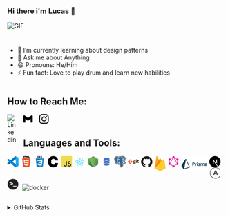 ### Hi there i'm Lucas 👋

<img  alt="GIF" src="https://media.tenor.com/images/d460ddaa628a29446e5bbc7f38869807/tenor.gif" width="200" />

#

- 🌱 I’m currently learning about design patterns
- 💬 Ask me about Anything
- 😄 Pronouns: He/Him
- ⚡ Fun fact: Love to play drum and learn new habilities

#

## How to Reach Me:

[<img align="left" style="margin-right:15px" alt="LinkedIn" width="22px" src="https://cdn.jsdelivr.net/npm/simple-icons@v3/icons/linkedin.svg" />][linkedin]
[<img align="left" style="margin-right:15px" alt="E-mail" width="22px" src="./imgs/gmail.svg" />][email]
[<img  alt="Instagram" width="22px" src="./imgs/instagram.svg" />][instagram]

## Languages and Tools:

<img align="left" style="margin-right:5px" alt="Visual Studio Code" width="26px" src="https://raw.githubusercontent.com/github/explore/80688e429a7d4ef2fca1e82350fe8e3517d3494d/topics/visual-studio-code/visual-studio-code.png" />
<img align="left" style="margin-right:5px" alt="HTML5" width="26px" src="https://raw.githubusercontent.com/github/explore/80688e429a7d4ef2fca1e82350fe8e3517d3494d/topics/html/html.png" />
<img align="left" style="margin-right:5px" alt="CSS3" width="26px" src="https://raw.githubusercontent.com/github/explore/80688e429a7d4ef2fca1e82350fe8e3517d3494d/topics/css/css.png" />
<img align="left" style="margin-right:5px" alt="C" width="26px" src="./imgs/c.svg" />
<img align="left" style="margin-right:5px" alt="JavaScript" width="26px" src="https://raw.githubusercontent.com/github/explore/80688e429a7d4ef2fca1e82350fe8e3517d3494d/topics/javascript/javascript.png" />
<img align="left" style="margin-right:5px" alt="React" width="26px" src="https://raw.githubusercontent.com/github/explore/80688e429a7d4ef2fca1e82350fe8e3517d3494d/topics/react/react.png" />
<img align="left" style="margin-right:5px" alt="Node.js" width="26px" src="https://raw.githubusercontent.com/github/explore/80688e429a7d4ef2fca1e82350fe8e3517d3494d/topics/nodejs/nodejs.png" />
<img align="left" style="margin-right:5px" alt="SQL" width="26px" src="https://raw.githubusercontent.com/github/explore/80688e429a7d4ef2fca1e82350fe8e3517d3494d/topics/sql/sql.png" />
<img align="left" style="margin-right:5px" alt="postgreSQL" width="26px" src="https://raw.githubusercontent.com/github/explore/80688e429a7d4ef2fca1e82350fe8e3517d3494d/topics/postgresql/postgresql.png" />
<img align="left" style="margin-right:5px" alt="Git" width="26px" src="https://raw.githubusercontent.com/github/explore/80688e429a7d4ef2fca1e82350fe8e3517d3494d/topics/git/git.png" />
<img align="left" style="margin-right:5px" alt="GitHub" width="26px" src="https://raw.githubusercontent.com/github/explore/78df643247d429f6cc873026c0622819ad797942/topics/github/github.png" />
<img align="left" style="margin-right:5px" alt="firebase" width="26px" src="./imgs/Firebase.svg" />
<img align="left" style="margin-right:5px" alt="graphQL" width="26px" src="./imgs/graphql.svg" />
<img align="left" style="margin-right:5px" alt="prisma" width="60px" src="./imgs/prisma.svg" />
<img align="left" style="margin-right:5px" alt="NextJS" width="26px" src="./imgs/nextdotjs.svg" />
<img align="left" style="margin-right:5px" alt="ApolloGraphQL" width="26px" src="./imgs/apollographql.svg" />
<img style="margin-right:5px" alt="Terminal" width="26px" src="https://raw.githubusercontent.com/github/explore/80688e429a7d4ef2fca1e82350fe8e3517d3494d/topics/terminal/terminal.png" />
<img height="30px" alt="docker" src="https://skillicons.dev/icons?i=docker,nextjs,nestjs,mongodb,jest,styledcomponents,ts,githubactions" />

##

<details>
    <summary>GitHub Stats</summary>
    <img style="margin-right:5px" alt="Lucas gitHub Stats" src="https://github-readme-stats.vercel.app/api?username=lucasfranchini" />
    
</details>

[linkedin]: https://www.linkedin.com/in/lucas-franchini-18b459217/
[email]: lucasfranchini.a@gmail.com
[instagram]: https://www.instagram.com/lucasfranchinialves/
